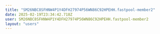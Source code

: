 ```yaml
---
title: "SM26NBC8SFHNW4P1Y4DFH27974P56WN86C92HPEHH.fastpool-member2"
date: 2025-02-19T23:34:42.718Z
user: SM26NBC8SFHNW4P1Y4DFH27974P56WN86C92HPEHH.fastpool-member2
layout: "users"
---
```

    